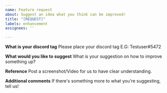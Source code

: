 ```yaml
---
name: Feature request
about: Suggest an idea what you think can be improved!
title: "[REQUEST]"
labels: enhancement
assignees: ''

---
```

**What is your discord tag**
Please place your discord tag E.G: Testuser#5472

**What would you like to suggest**
What is your suggestion on how to improve something up?

**Reference**
Post a screenshot/Video for us to have clear understanding.

**Additional comments**
If there's something more to what you're suggesting, tell us!
